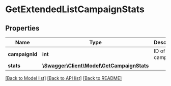 # GetExtendedListCampaignStats

## Properties
Name | Type | Description | Notes
------------ | ------------- | ------------- | -------------
**campaignId** | **int** | ID of the campaign | 
**stats** | [**\Swagger\Client\Model\GetCampaignStats**](GetCampaignStats.md) |  | 

[[Back to Model list]](../README.md#documentation-for-models) [[Back to API list]](../README.md#documentation-for-api-endpoints) [[Back to README]](../README.md)


